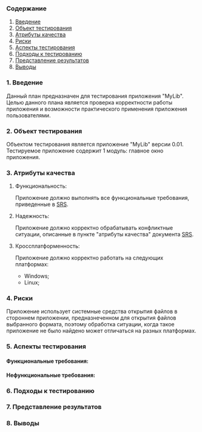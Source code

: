 ### Содержание
1. [Введение](#1)
2. [Объект тестирования](#2)
3. [Атрибуты качества](#3)
4. [Риски](#4)
5. [Аспекты тестирования](#5)
6. [Подходы к тестированию](#6)
7. [Представление результатов](#7)
8. [Выводы](#8)


### 1. Введение
Данный план предназначен для тестирования приложения "MyLib". Целью данного плана является проверка корректности работы приложения и возможности практического применения приложения пользователями.

### 2. Объект тестирования
Объектом тестирования является приложение "MyLib" версии 0.01. Тестируемое приложение содержит 1 модуль: главное окно приложения.

### 3. Атрибуты качества
1. Функциональность:

    Приложение должно выполнять все функциональные требования, приведенные в [SRS](https://github.com/desmond1999d/MyLib/blob/master/Documentation/SRS.md#3.2.1).
2. Надежность:

    Приложение должно корректно обрабатывать конфликтные ситуации, описанные в пункте "атрибуты качества" документа [SRS](https://github.com/desmond1999d/MyLib/blob/master/Documentation/SRS.md#3.2.1).
3. Кроссплатформенность:

    Приложение должно корректно работать на следующих платформах: 
    - Windows;
    - Linux;

### 4. Риски

Приложение использует системные средства открытия файлов в стороннем приложении, предназнеченном для открытия файлов выбранного формата, поэтому обработка ситуации, когда такое приложение не было найдено может отличаться на разных платформах. 

### 5. Аспекты тестирования

#### Функциональные требования:

#### Нефункциональные требования:

### 6. Подходы к тестированию

### 7. Представление результатов

### 8. Выводы

